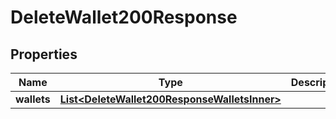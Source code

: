 

# DeleteWallet200Response


## Properties

| Name | Type | Description | Notes |
|------------ | ------------- | ------------- | -------------|
|**wallets** | [**List&lt;DeleteWallet200ResponseWalletsInner&gt;**](DeleteWallet200ResponseWalletsInner.md) |  |  [optional] |




